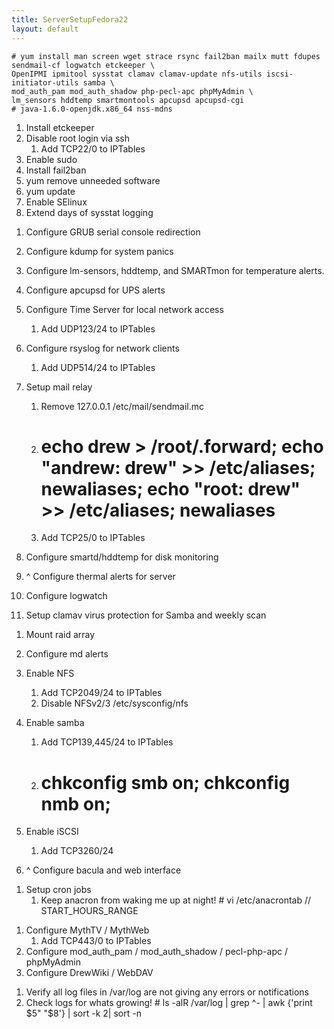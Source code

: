```yaml
---
title: ServerSetupFedora22
layout: default
---
```


    # yum install man screen wget strace rsync fail2ban mailx mutt fdupes sendmail-cf logwatch etckeeper \
    OpenIPMI ipmitool sysstat clamav clamav-update nfs-utils iscsi-initiator-utils samba \
    mod_auth_pam mod_auth_shadow php-pecl-apc phpMyAdmin \
    lm_sensors hddtemp smartmontools apcupsd apcupsd-cgi 
    # java-1.6.0-openjdk.x86_64 nss-mdns

1.  Install etckeeper
2.  Disable root login via ssh
    1.  Add TCP22/0 to IPTables
3.  Enable sudo
4.  Install fail2ban
5.  yum remove unneeded software
6.  yum update
7.  Enable SElinux
8.  Extend days of sysstat logging

<!-- -->

1.  Configure GRUB serial console redirection
2.  Configure kdump for system panics
3.  Configure lm-sensors, hddtemp, and SMARTmon for temperature alerts.
4.  Configure apcupsd for UPS alerts
5.  Configure Time Server for local network access
    1.  Add UDP123/24 to IPTables
6.  Configure rsyslog for network clients
    1.  Add UDP514/24 to IPTables
7.  Setup mail relay
    1.  Remove 127.0.0.1 /etc/mail/sendmail.mc
    2.  # echo drew > /root/.forward; echo "andrew: drew" >> /etc/aliases; newaliases; echo "root: drew" >> /etc/aliases; newaliases

    3.  Add TCP25/0 to IPTables

8.  Configure smartd/hddtemp for disk monitoring
9.  ^ Configure thermal alerts for server
10. Configure logwatch
11. Setup clamav virus protection for Samba and weekly scan

<!-- -->

1.  Mount raid array
2.  Configure md alerts
3.  Enable NFS
    1.  Add TCP2049/24 to IPTables
    2.  Disable NFSv2/3 /etc/sysconfig/nfs
4.  Enable samba
    1.  Add TCP139,445/24 to IPTables
    2.  # chkconfig smb on; chkconfig nmb on;

5.  Enable iSCSI
    1.  Add TCP3260/24
6.  ^ Configure bacula and web interface

<!-- -->

1.  Setup cron jobs
    1.  Keep anacron from waking me up at night!
            # vi /etc/anacrontab // START_HOURS_RANGE

<!-- -->

1.  Configure MythTV / MythWeb
    1.  Add TCP443/0 to IPTables
2.  Configure mod\_auth\_pam / mod\_auth\_shadow / pecl-php-apc /
    phpMyAdmin
3.  Configure DrewWiki / WebDAV

<!-- -->

1.  Verify all log files in /var/log are not giving any errors or
    notifications
2.  Check logs for whats growing!
        # ls -alR /var/log | grep ^- | awk {'print $5" "$8'} | sort -k 2| sort -n


